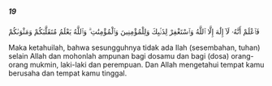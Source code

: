 ##### 19

<span class="ayah">فَٱعْلَمْ أَنَّهُۥ لَآ إِلَٰهَ إِلَّا ٱللَّهُ وَٱسْتَغْفِرْ لِذَنۢبِكَ وَلِلْمُؤْمِنِينَ وَٱلْمُؤْمِنَٰتِ ۗ وَٱللَّهُ يَعْلَمُ مُتَقَلَّبَكُمْ وَمَثْوَىٰكُمْ</span>

<span class="ayah_translation">Maka ketahuilah, bahwa sesungguhnya tidak ada Ilah (sesembahan, tuhan) selain Allah dan mohonlah ampunan bagi dosamu dan bagi (dosa) orang-orang mukmin, laki-laki dan perempuan. Dan Allah mengetahui tempat kamu berusaha dan tempat kamu tinggal.</span>
